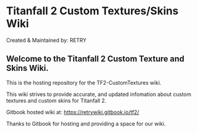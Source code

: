# Titanfall 2 Custom Textures/Skins Wiki
Created & Maintained by: RETRY

## Welcome to the Titanfall 2 Custom Texture and Skins Wiki.

This is the hosting repository for the TF2-CustomTextures wiki.

This wiki strives to provide accurate, and updated infomation about custom textures and custom skins for Titanfall 2.

Gitbook hosted wiki at: https://retrywiki.gitbook.io/tf2/

Thanks to Gitbook for hosting and providing a space for our wiki.

